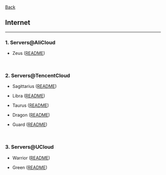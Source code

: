 [Back](../../README.md)

## Internet

<hr>

### 1. Servers@AliCloud

- Zeus ([README](xx/xx/README.md))

&nbsp;

### 2. Servers@TencentCloud

- Sagittarius ([README](xx/xx/README.md))

- Libra ([README](xx/xx/README.md))

- Taurus ([README](xx/xx/README.md))

- Dragon ([README](xx/xx/README.md))

- Guard ([README](xx/xx/README.md))

&nbsp;

### 3. Servers@UCloud

- Warrior ([README](xx/xx/README.md))

- Green ([README](xx/xx/README.md))
